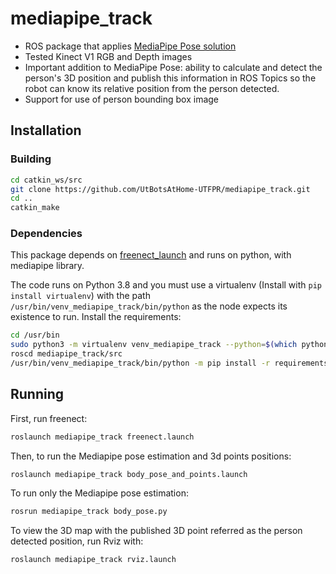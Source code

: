 # mediapipe_track
- ROS package that applies [MediaPipe Pose solution](https://google.github.io/mediapipe/solutions/pose) 
- Tested Kinect V1 RGB and Depth images 
- Important addition to MediaPipe Pose: ability to calculate and detect the person's 3D position and publish this information in ROS Topics so the robot can know its relative position from the person detected.
- Support for use of person bounding box image

## Installation

### Building

```bash
cd catkin_ws/src
git clone https://github.com/UtBotsAtHome-UTFPR/mediapipe_track.git
cd ..
catkin_make
```

### Dependencies
This package depends on [freenect_launch](https://github.com/ros-drivers/freenect_stack) and runs on python, with mediapipe library.

The code runs on Python 3.8 and you must use a virtualenv (Install with `pip install virtualenv`) with the path `/usr/bin/venv_mediapipe_track/bin/python` as the node expects its existence to run. Install the requirements:

```bash
cd /usr/bin
sudo python3 -m virtualenv venv_mediapipe_track --python=$(which python3)
roscd mediapipe_track/src
/usr/bin/venv_mediapipe_track/bin/python -m pip install -r requirements.txt
```

## Running

First, run freenect:

```bash
roslaunch mediapipe_track freenect.launch
```

Then, to run the Mediapipe pose estimation and 3d points positions:

```bash
roslaunch mediapipe_track body_pose_and_points.launch
```

To run only the Mediapipe pose estimation:

```bash
rosrun mediapipe_track body_pose.py
```

To view the 3D map with the published 3D point referred as the person detected position, run Rviz with:

```bash
roslaunch mediapipe_track rviz.launch
```
